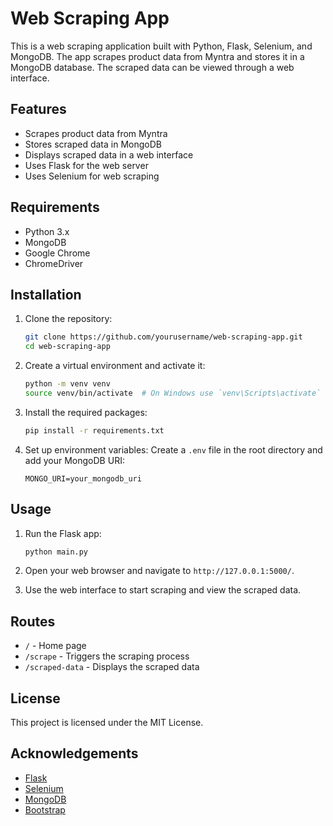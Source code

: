 # Web Scraping App

This is a web scraping application built with Python, Flask, Selenium, and MongoDB. The app scrapes product data from Myntra and stores it in a MongoDB database. The scraped data can be viewed through a web interface.

## Features

- Scrapes product data from Myntra
- Stores scraped data in MongoDB
- Displays scraped data in a web interface
- Uses Flask for the web server
- Uses Selenium for web scraping

## Requirements

- Python 3.x
- MongoDB
- Google Chrome
- ChromeDriver

## Installation

1. Clone the repository:
    ```sh
    git clone https://github.com/yourusername/web-scraping-app.git
    cd web-scraping-app
    ```

2. Create a virtual environment and activate it:
    ```sh
    python -m venv venv
    source venv/bin/activate  # On Windows use `venv\Scripts\activate`
    ```

3. Install the required packages:
    ```sh
    pip install -r requirements.txt
    ```

4. Set up environment variables:
    Create a `.env` file in the root directory and add your MongoDB URI:
    ```env
    MONGO_URI=your_mongodb_uri
    ```

## Usage

1. Run the Flask app:
    ```sh
    python main.py
    ```

2. Open your web browser and navigate to `http://127.0.0.1:5000/`.

3. Use the web interface to start scraping and view the scraped data.

## Routes

- `/` - Home page
- `/scrape` - Triggers the scraping process
- `/scraped-data` - Displays the scraped data

## License

This project is licensed under the MIT License.

## Acknowledgements

- [Flask](https://flask.palletsprojects.com/)
- [Selenium](https://www.selenium.dev/)
- [MongoDB](https://www.mongodb.com/)
- [Bootstrap](https://getbootstrap.com/)